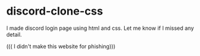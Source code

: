 # discord-clone-css
I made discord login page using html and css.  Let me know if I missed any detail.

((( I didn't make this website for phishing)))
